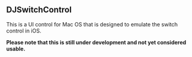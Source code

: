 ## DJSwitchControl

This is a UI control for Mac OS that is designed to emulate the switch control in iOS. 

**Please note that this is still under development and not yet considered usable.**